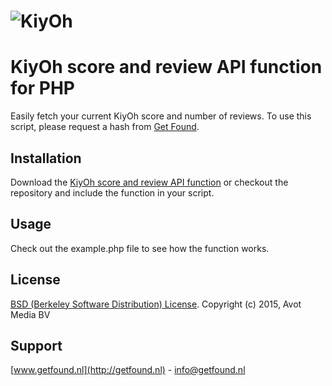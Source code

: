 ![KiyOh](https://www.kiyoh.nl/img/logo/228x112.png) 
=================

# KiyOh score and review API function for PHP #

Easily fetch your current KiyOh score and number of reviews. To use this script, please request a hash from [Get Found](http://getfound.nl).

## Installation ##
Download the [KiyOh score and review API function](https://github.com/avot/kiyoh/archive/master.zip) or checkout the repository and include the function in your script.

## Usage ##
Check out the example.php file to see how the function works.

## License ##
[BSD (Berkeley Software Distribution) License](http://www.opensource.org/licenses/bsd-license.php).
Copyright (c) 2015, Avot Media BV

## Support ##
[www.getfound.nl](http://getfound.nl) - info@getfound.nl